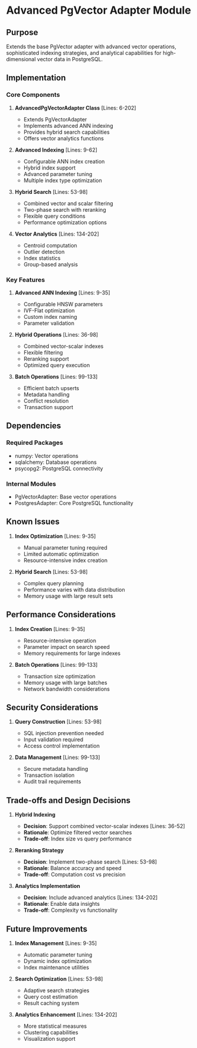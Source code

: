 # Advanced PgVector Adapter Module

## Purpose

Extends the base PgVector adapter with advanced vector operations, sophisticated indexing strategies, and analytical capabilities for high-dimensional vector data in PostgreSQL.

## Implementation

### Core Components

1. **AdvancedPgVectorAdapter Class** [Lines: 6-202]

   - Extends PgVectorAdapter
   - Implements advanced ANN indexing
   - Provides hybrid search capabilities
   - Offers vector analytics functions

2. **Advanced Indexing** [Lines: 9-62]

   - Configurable ANN index creation
   - Hybrid index support
   - Advanced parameter tuning
   - Multiple index type optimization

3. **Hybrid Search** [Lines: 53-98]

   - Combined vector and scalar filtering
   - Two-phase search with reranking
   - Flexible query conditions
   - Performance optimization options

4. **Vector Analytics** [Lines: 134-202]
   - Centroid computation
   - Outlier detection
   - Index statistics
   - Group-based analysis

### Key Features

1. **Advanced ANN Indexing** [Lines: 9-35]

   - Configurable HNSW parameters
   - IVF-Flat optimization
   - Custom index naming
   - Parameter validation

2. **Hybrid Operations** [Lines: 36-98]

   - Combined vector-scalar indexes
   - Flexible filtering
   - Reranking support
   - Optimized query execution

3. **Batch Operations** [Lines: 99-133]
   - Efficient batch upserts
   - Metadata handling
   - Conflict resolution
   - Transaction support

## Dependencies

### Required Packages

- numpy: Vector operations
- sqlalchemy: Database operations
- psycopg2: PostgreSQL connectivity

### Internal Modules

- PgVectorAdapter: Base vector operations
- PostgresAdapter: Core PostgreSQL functionality

## Known Issues

1. **Index Optimization** [Lines: 9-35]

   - Manual parameter tuning required
   - Limited automatic optimization
   - Resource-intensive index creation

2. **Hybrid Search** [Lines: 53-98]
   - Complex query planning
   - Performance varies with data distribution
   - Memory usage with large result sets

## Performance Considerations

1. **Index Creation** [Lines: 9-35]

   - Resource-intensive operation
   - Parameter impact on search speed
   - Memory requirements for large indexes

2. **Batch Operations** [Lines: 99-133]
   - Transaction size optimization
   - Memory usage with large batches
   - Network bandwidth considerations

## Security Considerations

1. **Query Construction** [Lines: 53-98]

   - SQL injection prevention needed
   - Input validation required
   - Access control implementation

2. **Data Management** [Lines: 99-133]
   - Secure metadata handling
   - Transaction isolation
   - Audit trail requirements

## Trade-offs and Design Decisions

1. **Hybrid Indexing**

   - **Decision**: Support combined vector-scalar indexes [Lines: 36-52]
   - **Rationale**: Optimize filtered vector searches
   - **Trade-off**: Index size vs query performance

2. **Reranking Strategy**

   - **Decision**: Implement two-phase search [Lines: 53-98]
   - **Rationale**: Balance accuracy and speed
   - **Trade-off**: Computation cost vs precision

3. **Analytics Implementation**
   - **Decision**: Include advanced analytics [Lines: 134-202]
   - **Rationale**: Enable data insights
   - **Trade-off**: Complexity vs functionality

## Future Improvements

1. **Index Management** [Lines: 9-35]

   - Automatic parameter tuning
   - Dynamic index optimization
   - Index maintenance utilities

2. **Search Optimization** [Lines: 53-98]

   - Adaptive search strategies
   - Query cost estimation
   - Result caching system

3. **Analytics Enhancement** [Lines: 134-202]
   - More statistical measures
   - Clustering capabilities
   - Visualization support

```

```
